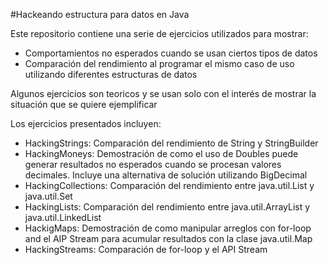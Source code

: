 #Hackeando estructura para datos en Java


Este repositorio contiene una serie de ejercicios utilizados para mostrar:

- Comportamientos no esperados cuando se usan ciertos tipos de datos
- Comparación del rendimiento al programar el mismo caso de uso utilizando diferentes estructuras 
de datos

Algunos ejercicios son teoricos y se usan solo con el interés de mostrar la situación que se quiere ejemplificar

Los ejercicios presentados incluyen:

- HackingStrings: Comparación del rendimiento de String y StringBuilder
- HackingMoneys: Demostración de como el uso de Doubles puede generar resultados no esperados cuando se procesan valores decimales.
 Incluye una alternativa de solución utilizando BigDecimal
- HackingCollections:  Comparación del rendimiento entre java.util.List y java.util.Set
- HackingLists: Comparación del rendimiento entre java.util.ArrayList y java.util.LinkedList
- HackigMaps: Demostración de como manipular arreglos con for-loop and el AIP Stream para acumular resultados con la clase java.util.Map
- HackingStreams: Comparación de for-loop y el API Stream



